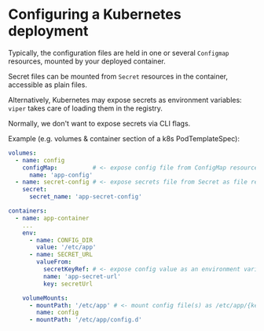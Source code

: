 # Configuring a Kubernetes deployment

Typically, the configuration files are held in one or several `Configmap` resources, mounted by your deployed container.

Secret files can be mounted from `Secret` resources in the container, accessible as plain files.

Alternatively, Kubernetes may expose secrets as environment variables: `viper` takes care of loading them in the registry.

Normally, we don't want to expose secrets via CLI flags.

Example (e.g. volumes & container section of a k8s PodTemplateSpec):
```yaml
volumes:
  - name: config
    configMap:          # <- expose config file from ConfigMap resource to the pod's containers
      name: 'app-config'
  - name: secret-config # <- expose secrets file from Secret as file resource to the pod's containers
    secret:
      secret_name: 'app-secret-config'

containers:
  - name: app-container
    ...
    env:
      - name: CONFIG_DIR
        value: '/etc/app'
      - name: SECRET_URL
        valueFrom:
          secretKeyRef: # <- expose config value as an environment variable to the container
          name: 'app-secret-url'
          key: secretUrl

    volumeMounts:
      - mountPath: '/etc/app' # <- mount config file(s) as /etc/app/{key(s)} file(s)
        name: config
      - mountPath: '/etc/app/config.d'
```
